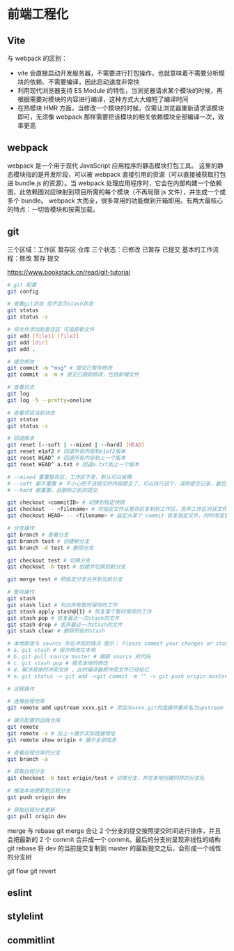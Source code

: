 # 前端工程化

## Vite

与 webpack 的区别：

- vite 会直接启动开发服务器，不需要进行打包操作，也就意味着不需要分析模块的依赖、不需要编译，因此启动速度非常快
- 利用现代浏览器支持 ES Module 的特性，当浏览器请求某个模块的时候，再根据需要对模块的内容进行编译，这种方式大大缩短了编译时间
- 在热模块 HMR 方面，当修改一个模块的时候，仅需让浏览器重新请求该模块即可，无须像 webpack 那样需要把该模块的相关依赖模块全部编译一次，效率更高

## webpack

webpack 是一个用于现代 JavaScript 应用程序的静态模块打包工具。
这里的静态模块指的是开发阶段，可以被 webpack 直接引用的资源（可以直接被获取打包进 bundle.js 的资源）。当 webpack 处理应用程序时，它会在内部构建一个依赖图，此依赖图对应映射到项目所需的每个模块（不再局限 js 文件），并生成一个或多个 bundle。
webpack 大而全，很多常用的功能做到开箱即用。有两大最核心的特点：一切皆模块和按需加载。

## git

三个区域：工作区 暂存区 仓库
三个状态：已修改 已暂存 已提交
基本的工作流程：修改 暂存 提交

https://www.bookstack.cn/read/git-tutorial

```bash
# git 配置
git config

# 查看git状态 但不显示stash状态
git status
git status -s

# 将文件添加到暂存区 可追踪新文件
git add [file1] [file2]
git add [dir]
git add .

# 提交修改
git commit -m "msg" # 提交已暂存修改
git commit -a -m # 提交已跟踪修改，包括新增文件

# 查看日志
git log
git log -5 --pretty=oneline

# 查看项目当前状态
git status
git status -s

# 回退版本
git reset [--soft | --mixed | --hard] [HEAD]
git reset e1af2 # 回退所有内容到e1af2版本
git reset HEAD^ # 回退所有内容到上一个版本
git reset HEAD^ a.txt # 回退a.txt到上一个版本

# --mixed 重置暂存区，工作区不变，默认可以省略
# --soft 都不重置 # 不小心把不该提交的内容提交了，可以执行这个，消除提交记录，最后统一提交
# --hard 都重置，且删除之前的提交

git checkout <commitID> # 切换到指定快照
git checkout -- <filename> # 将指定文件从暂存区复制到工作区，丢弃工作区对该文件的修改
git checkout HEAD~ -- <filename> # 指定从某个 commit 恢复指定文件，同时改变暂存区和工作区

# 分支操作
git branch # 查看分支
git branch test # 创建新分支
git branch -d test # 删除分支

git checkout test # 切换分支
git checkout -b test # 创建并切换到新分支

git merge test # 把指定分支合并到当前分支

# 暂存操作
git stash
git stash list # 列出所有暂时保存的工作
git stash apply stash@{1} # 恢复某个暂时保存的工作
git stash pop # 恢复最近一次stash的文件
git stash drop # 丢弃最近一次stash的文件
git stash clear # 删除所有的stash

# 本地修改与 source 存在冲突的情况 提示： Please commit your changes or stash them before you merge
# a、git stash # 保存修改在本地
# b、git pull source master # 跟新 source 的代码
# c、git stash pop # 提去本地的修改
# d、解决具体的冲突文件 ，此时编译器把冲突文件已经标红
# e、git status -> git add ->git commit -m "" -> git push origin master

# 远程操作

# 连接远程仓库
git remote add upstream xxxx.git # 添加与xxxx.git的连接并重命名为upstream

# 展示配置的远程仓库
git remote
git remote -v # 加上-v展示实际链接地址
git remote show origin # 展示全部信息

# 查看远程仓库的分支
git branch -a

# 获取远程分支
git checkout -b test origin/test # 切换分支，并在本地创建同样的分支名

# 推送本地更新到远程分支
git push origin dev

# 获取远程分支更新
git pull origin dev
```

merge 与 rebase
git merge 会让 2 个分支的提交按照提交时间进行排序，并且会把最新的 2 个 commit 合并成一个 commit。最后的分支树呈现非线性的结构
git rebase 将 dev 的当前提交复制到 master 的最新提交之后，会形成一个线性的分支树

git flow
git revert

## eslint

## stylelint

## commitlint
